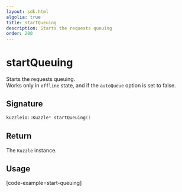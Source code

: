 ```yaml
---
layout: sdk.html
algolia: true
title: startQueuing
description: Starts the requests queuing
order: 200
---
```


# startQueuing

Starts the requests queuing.  
Works only in `offline` state, and if the `autoQueue` option is set to false.  

## Signature
```cpp
kuzzleio::Kuzzle* startQueuing()
```

## Return

The `Kuzzle` instance.

## Usage

[code-example=start-queuing]

